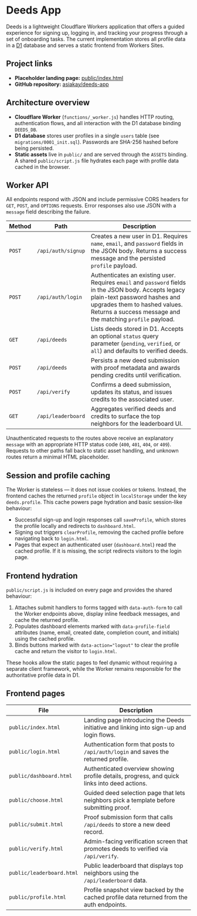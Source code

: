 # Deeds App

Deeds is a lightweight Cloudflare Workers application that offers a guided
experience for signing up, logging in, and tracking your progress through a set
of onboarding tasks. The current implementation stores all profile data in a
[D1](https://developers.cloudflare.com/d1/) database and serves a static frontend
from Workers Sites.

## Project links

- **Placeholder landing page:** [public/index.html](./public/index.html)
- **GitHub repository:** [asiakay/deeds-app](https://github.com/asiakay/deeds-app)

## Architecture overview

- **Cloudflare Worker** (`functions/_worker.js`) handles HTTP routing, authentication
  flows, and all interaction with the D1 database binding `DEEDS_DB`.
- **D1 database** stores user profiles in a single `users` table (see
  `migrations/0001_init.sql`). Passwords are SHA-256 hashed before being
  persisted.
- **Static assets** live in `public/` and are served through the `ASSETS` binding.
  A shared `public/script.js` file hydrates each page with profile data cached in
  the browser.

## Worker API

All endpoints respond with JSON and include permissive CORS headers for `GET`,
`POST`, and `OPTIONS` requests. Error responses also use JSON with a
`message` field describing the failure.

| Method | Path               | Description |
| ------ | ------------------ | ----------- |
| `POST` | `/api/auth/signup` | Creates a new user in D1. Requires `name`, `email`, and `password` fields in the JSON body. Returns a success message and the persisted `profile` payload. |
| `POST` | `/api/auth/login`  | Authenticates an existing user. Requires `email` and `password` fields in the JSON body. Accepts legacy plain-text password hashes and upgrades them to hashed values. Returns a success message and the matching `profile` payload. |
| `GET` | `/api/deeds` | Lists deeds stored in D1. Accepts an optional `status` query parameter (`pending`, `verified`, or `all`) and defaults to verified deeds. |
| `POST` | `/api/deeds` | Persists a new deed submission with proof metadata and awards pending credits until verification. |
| `POST` | `/api/verify` | Confirms a deed submission, updates its status, and issues credits to the associated user. |
| `GET` | `/api/leaderboard` | Aggregates verified deeds and credits to surface the top neighbors for the leaderboard UI. |

Unauthenticated requests to the routes above receive an explanatory `message`
with an appropriate HTTP status code (`400`, `401`, `404`, or `409`). Requests to
other paths fall back to static asset handling, and unknown routes return a
minimal HTML placeholder.

## Session and profile caching

The Worker is stateless — it does not issue cookies or tokens. Instead, the
frontend caches the returned `profile` object in `localStorage` under the key
`deeds.profile`. This cache powers page hydration and basic session-like
behaviour:

- Successful sign-up and login responses call `saveProfile`, which stores the
  profile locally and redirects to `dashboard.html`.
- Signing out triggers `clearProfile`, removing the cached profile before
  navigating back to `login.html`.
- Pages that expect an authenticated user (`dashboard.html`) read the cached
  profile. If it is missing, the script redirects visitors to the login page.

## Frontend hydration

`public/script.js` is included on every page and provides the shared behaviour:

1. Attaches submit handlers to forms tagged with `data-auth-form` to call the
   Worker endpoints above, display inline feedback messages, and cache the
   returned profile.
2. Populates dashboard elements marked with `data-profile-field` attributes
   (name, email, created date, completion count, and initials) using the cached
   profile.
3. Binds buttons marked with `data-action="logout"` to clear the profile cache
   and return the visitor to `login.html`.

These hooks allow the static pages to feel dynamic without requiring a separate
client framework, while the Worker remains responsible for the authoritative
profile data in D1.

## Frontend pages

| File | Description |
| ---- | ----------- |
| `public/index.html` | Landing page introducing the Deeds initiative and linking into sign-up and login flows. |
| `public/login.html` | Authentication form that posts to `/api/auth/login` and saves the returned profile. |
| `public/dashboard.html` | Authenticated overview showing profile details, progress, and quick links into deed actions. |
| `public/choose.html` | Guided deed selection page that lets neighbors pick a template before submitting proof. |
| `public/submit.html` | Proof submission form that calls `/api/deeds` to store a new deed record. |
| `public/verify.html` | Admin-facing verification screen that promotes deeds to verified via `/api/verify`. |
| `public/leaderboard.html` | Public leaderboard that displays top neighbors using the `/api/leaderboard` data. |
| `public/profile.html` | Profile snapshot view backed by the cached profile data returned from the auth endpoints. |
